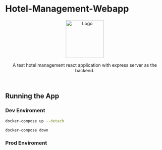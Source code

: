 # Hotel-Management-Webapp
<p align="center">
<img src="https://goodappsoftwares.com/wp-content/uploads/2021/09/logo-horizontal-13.png" alt="Logo" height="120">
</p>
<p align="center">A test hotel management react application with express server as the backend.</p>

<br />

## Running the App

### Dev Enviroment
```sh
docker-compose up --detach
```
```sh
docker-compose down 
```

### Prod Enviroment
